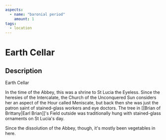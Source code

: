 ```yaml
---
aspects: 
  - name: "baronial period"
    amount: 1
tags:
  - location
---
```


# Earth Cellar

## Description
Earth Cellar

In the time of the Abbey, this was a shrine to St Lucia the Eyeless. Since the heresies of the Intercalate, the Church of the Unconquered Sun considers her an aspect of the Hour called Meniscate, but back then she was just the patron saint of stained-glass workers and eye doctors. The tree in [[Brian of Brittany|Earl Brian]]'s Field outside was traditionally hung with stained-glass ornaments on St Lucia's day.

Since the dissolution of the Abbey, though, it's mostly been vegetables in here.